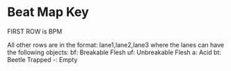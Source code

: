 # Beat Map Key

FIRST ROW is BPM

All other rows are in the format: lane1,lane2,lane3 where the lanes can have the following objects:
bf: Breakable Flesh
uf: Unbreakable Flesh
a: Acid
bt: Beetle Trapped
-: Empty
